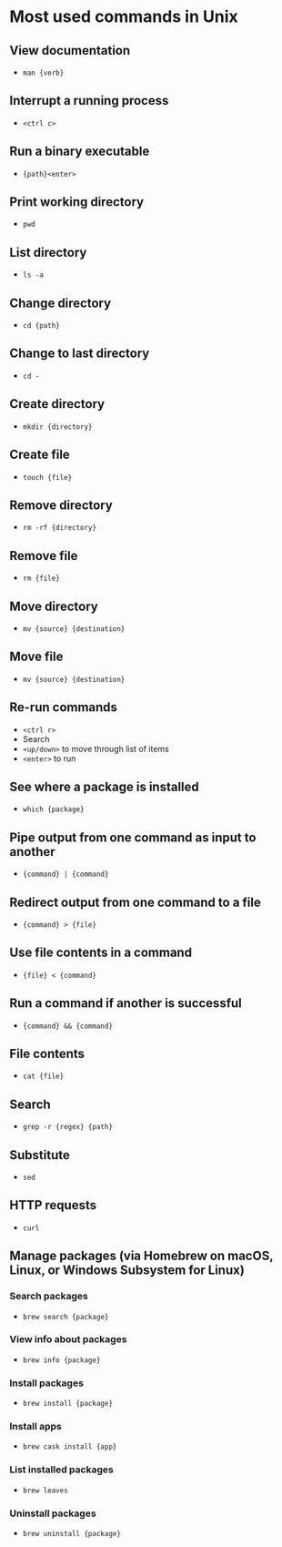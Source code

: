 # Most used commands in Unix

## View documentation

- `man {verb}`

## Interrupt a running process

- `<ctrl c>`

## Run a binary executable

- `{path}<enter>`

## Print working directory

- `pwd`

## List directory

- `ls -a`

## Change directory

- `cd {path}`

## Change to last directory

- `cd -`

## Create directory

- `mkdir {directory}`

## Create file

- `touch {file}`

## Remove directory 

- `rm -rf {directory}`

## Remove file

- `rm {file}`

## Move directory

- `mv {source} {destination}`

## Move file

- `mv {source} {destination}`

## Re-run commands

- `<ctrl r>`
- Search
- `<up/down>` to move through list of items
- `<enter>` to run

## See where a package is installed

- `which {package}`

## Pipe output from one command as input to another

- `{command} | {command}`

## Redirect output from one command to a file

- `{command} > {file}`

## Use file contents in a command

- `{file} < {command}`

## Run a command if another is successful

- `{command} && {command}`

## File contents

- `cat {file}`

## Search

- `grep -r {regex} {path}`

## Substitute

- `sed`

## HTTP requests

- `curl`

## Manage packages (via Homebrew on macOS, Linux, or Windows Subsystem for Linux)

### Search packages

- `brew search {package}`

### View info about packages

- `brew info {package}`

### Install packages

- `brew install {package}`

### Install apps

- `brew cask install {app}`

### List installed packages

- `brew leaves`

### Uninstall packages

- `brew uninstall {package}`
